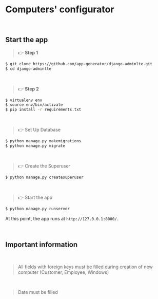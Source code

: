 # Computers' configurator

<br />

## Start the app 

> 👉 **Step 1** 

```bash
$ git clone https://github.com/app-generator/django-adminlte.git
$ cd django-adminlte
```
<br />

> 👉 **Step 2** 

```bash
$ virtualenv env
$ source env/bin/activate
$ pip install -r requirements.txt
```

<br />

> 👉 Set Up Database

```bash
$ python manage.py makemigrations
$ python manage.py migrate
```

<br />

> 👉 Create the Superuser

```bash
$ python manage.py createsuperuser
```

<br />

> 👉 Start the app

```bash
$ python manage.py runserver
```

At this point, the app runs at `http://127.0.0.1:8000/`. 

<br />

## Important information

<br />

> All fields with foreign keys must be filled during creation of new computer (Customer, Employee, Windows)
<br />

> Date must be filled
